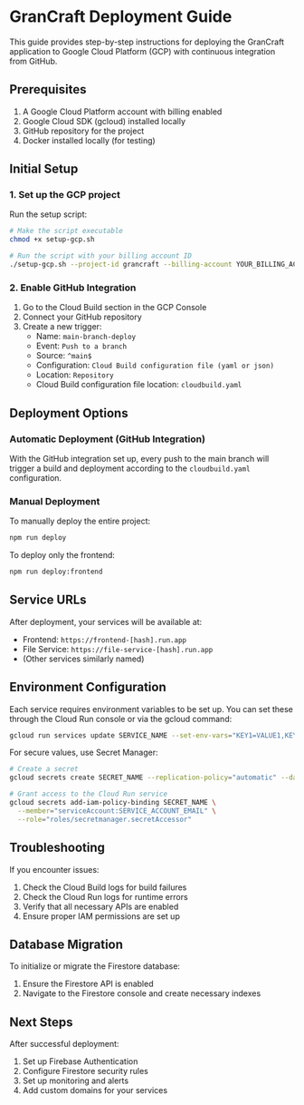 # GranCraft Deployment Guide

This guide provides step-by-step instructions for deploying the GranCraft application to Google Cloud Platform (GCP) with continuous integration from GitHub.

## Prerequisites

1. A Google Cloud Platform account with billing enabled
2. Google Cloud SDK (gcloud) installed locally
3. GitHub repository for the project
4. Docker installed locally (for testing)

## Initial Setup

### 1. Set up the GCP project

Run the setup script:

```bash
# Make the script executable
chmod +x setup-gcp.sh

# Run the script with your billing account ID
./setup-gcp.sh --project-id grancraft --billing-account YOUR_BILLING_ACCOUNT_ID
```

### 2. Enable GitHub Integration

1. Go to the Cloud Build section in the GCP Console
2. Connect your GitHub repository
3. Create a new trigger:
   - Name: `main-branch-deploy`
   - Event: `Push to a branch`
   - Source: `^main$`
   - Configuration: `Cloud Build configuration file (yaml or json)`
   - Location: `Repository`
   - Cloud Build configuration file location: `cloudbuild.yaml`

## Deployment Options

### Automatic Deployment (GitHub Integration)

With the GitHub integration set up, every push to the main branch will trigger a build and deployment according to the `cloudbuild.yaml` configuration.

### Manual Deployment

To manually deploy the entire project:

```bash
npm run deploy
```

To deploy only the frontend:

```bash
npm run deploy:frontend
```

## Service URLs

After deployment, your services will be available at:

- Frontend: `https://frontend-[hash].run.app`
- File Service: `https://file-service-[hash].run.app`
- (Other services similarly named)

## Environment Configuration

Each service requires environment variables to be set up. You can set these through the Cloud Run console or via the gcloud command:

```bash
gcloud run services update SERVICE_NAME --set-env-vars="KEY1=VALUE1,KEY2=VALUE2"
```

For secure values, use Secret Manager:

```bash
# Create a secret
gcloud secrets create SECRET_NAME --replication-policy="automatic" --data-file=secret-file.txt

# Grant access to the Cloud Run service
gcloud secrets add-iam-policy-binding SECRET_NAME \
  --member="serviceAccount:SERVICE_ACCOUNT_EMAIL" \
  --role="roles/secretmanager.secretAccessor"
```

## Troubleshooting

If you encounter issues:

1. Check the Cloud Build logs for build failures
2. Check the Cloud Run logs for runtime errors
3. Verify that all necessary APIs are enabled
4. Ensure proper IAM permissions are set up

## Database Migration

To initialize or migrate the Firestore database:

1. Ensure the Firestore API is enabled
2. Navigate to the Firestore console and create necessary indexes

## Next Steps

After successful deployment:

1. Set up Firebase Authentication
2. Configure Firestore security rules
3. Set up monitoring and alerts
4. Add custom domains for your services 